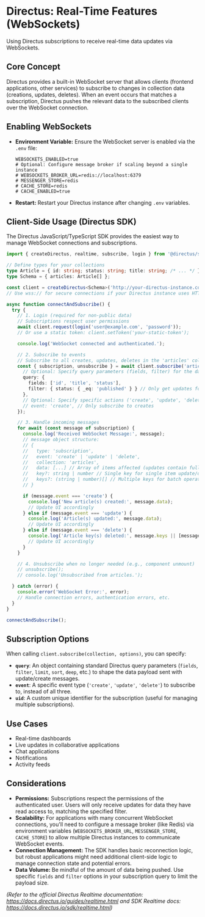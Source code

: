 # Directus: Real-Time Features (WebSockets)

Using Directus subscriptions to receive real-time data updates via WebSockets.

## Core Concept

Directus provides a built-in WebSocket server that allows clients (frontend applications, other services) to subscribe to changes in collection data (creations, updates, deletes). When an event occurs that matches a subscription, Directus pushes the relevant data to the subscribed clients over the WebSocket connection.

## Enabling WebSockets

*   **Environment Variable:** Ensure the WebSocket server is enabled via the `.env` file:
    ```dotenv
    WEBSOCKETS_ENABLED=true
    # Optional: Configure message broker if scaling beyond a single instance
    # WEBSOCKETS_BROKER_URL=redis://localhost:6379
    # MESSENGER_STORE=redis
    # CACHE_STORE=redis
    # CACHE_ENABLED=true
    ```
*   **Restart:** Restart your Directus instance after changing `.env` variables.

## Client-Side Usage (Directus SDK)

The Directus JavaScript/TypeScript SDK provides the easiest way to manage WebSocket connections and subscriptions.

```typescript
import { createDirectus, realtime, subscribe, login } from '@directus/sdk';

// Define types for your collections
type Article = { id: string; status: string; title: string; /* ... */ };
type Schema = { articles: Article[] };

const client = createDirectus<Schema>('http://your-directus-instance.com').with(realtime());
// Use wss:// for secure connections if your Directus instance uses HTTPS

async function connectAndSubscribe() {
  try {
    // 1. Login (required for non-public data)
    // Subscriptions respect user permissions
    await client.request(login('user@example.com', 'password'));
    // Or use a static token: client.setToken('your-static-token');

    console.log('WebSocket connected and authenticated.');

    // 2. Subscribe to events
    // Subscribe to all creates, updates, deletes in the 'articles' collection
    const { subscription, unsubscribe } = await client.subscribe('articles', {
      // Optional: Specify query parameters (fields, filter) for the data you receive
      query: {
        fields: ['id', 'title', 'status'],
        filter: { status: { _eq: 'published' } } // Only get updates for published articles
      },
      // Optional: Specify specific actions ('create', 'update', 'delete')
      // event: 'create', // Only subscribe to creates
    });

    // 3. Handle incoming messages
    for await (const message of subscription) {
      console.log('Received WebSocket Message:', message);
      // message object structure:
      // {
      //   type: 'subscription',
      //   event: 'create' | 'update' | 'delete',
      //   collection: 'articles',
      //   data: [...] // Array of items affected (updates contain full item based on query)
      //   key?: string | number // Single key for single item update/delete
      //   keys?: (string | number)[] // Multiple keys for batch operations
      // }

      if (message.event === 'create') {
        console.log('New article(s) created:', message.data);
        // Update UI accordingly
      } else if (message.event === 'update') {
        console.log('Article(s) updated:', message.data);
        // Update UI accordingly
      } else if (message.event === 'delete') {
        console.log('Article key(s) deleted:', message.keys || [message.key]);
        // Update UI accordingly
      }
    }

    // 4. Unsubscribe when no longer needed (e.g., component unmount)
    // unsubscribe();
    // console.log('Unsubscribed from articles.');

  } catch (error) {
    console.error('WebSocket Error:', error);
    // Handle connection errors, authentication errors, etc.
  }
}

connectAndSubscribe();

```

## Subscription Options

When calling `client.subscribe(collection, options)`, you can specify:

*   **`query`**: An object containing standard Directus query parameters (`fields`, `filter`, `limit`, `sort`, `deep`, etc.) to shape the data payload sent with update/create messages.
*   **`event`**: A specific event type (`'create'`, `'update'`, `'delete'`) to subscribe to, instead of all three.
*   **`uid`**: A custom unique identifier for the subscription (useful for managing multiple subscriptions).

## Use Cases

*   Real-time dashboards
*   Live updates in collaborative applications
*   Chat applications
*   Notifications
*   Activity feeds

## Considerations

*   **Permissions:** Subscriptions respect the permissions of the authenticated user. Users will only receive updates for data they have read access to, matching the specified filter.
*   **Scalability:** For applications with many concurrent WebSocket connections, you'll need to configure a message broker (like Redis) via environment variables (`WEBSOCKETS_BROKER_URL`, `MESSENGER_STORE`, `CACHE_STORE`) to allow multiple Directus instances to communicate WebSocket events.
*   **Connection Management:** The SDK handles basic reconnection logic, but robust applications might need additional client-side logic to manage connection state and potential errors.
*   **Data Volume:** Be mindful of the amount of data being pushed. Use specific `fields` and `filter` options in your subscription query to limit the payload size.

*(Refer to the official Directus Realtime documentation: https://docs.directus.io/guides/realtime.html and SDK Realtime docs: https://docs.directus.io/sdk/realtime.html)*